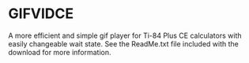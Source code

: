 # GIFVIDCE
A more efficient and simple gif player for Ti-84 Plus CE calculators with easily changeable wait state. See the ReadMe.txt file included with the download for more information.  

